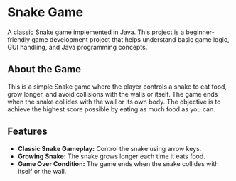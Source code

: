 # Snake Game

A classic Snake game implemented in Java. This project is a beginner-friendly game development project that helps understand basic game logic, GUI handling, and Java programming concepts.

## About the Game

This is a simple Snake game where the player controls a snake to eat food, grow longer, and avoid collisions with the walls or itself. The game ends when the snake collides with the wall or its own body. The objective is to achieve the highest score possible by eating as much food as you can.

## Features

- **Classic Snake Gameplay:** Control the snake using arrow keys.
- **Growing Snake:** The snake grows longer each time it eats food.
- **Game Over Condition:** The game ends when the snake collides with itself or the wall.
